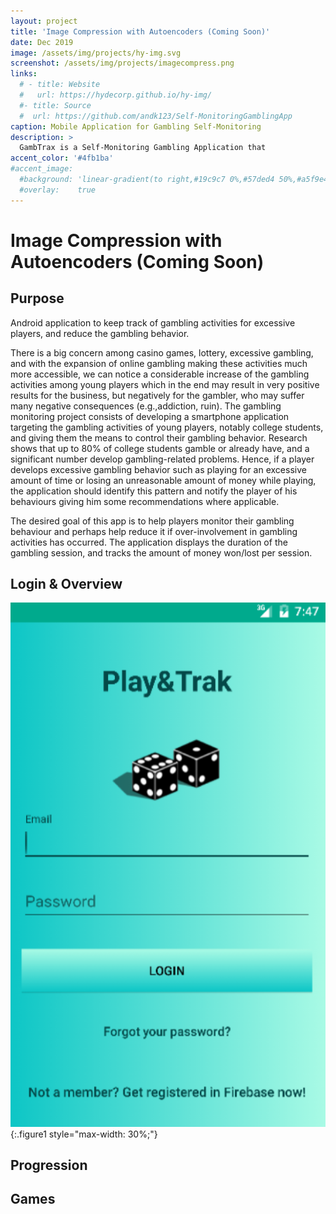 ```yaml
---
layout: project
title: 'Image Compression with Autoencoders (Coming Soon)'
date: Dec 2019
image: /assets/img/projects/hy-img.svg
screenshot: /assets/img/projects/imagecompress.png
links:
  # - title: Website
  #   url: https://hydecorp.github.io/hy-img/
  #- title: Source
  #  url: https://github.com/andk123/Self-MonitoringGamblingApp
caption: Mobile Application for Gambling Self-Monitoring
description: >
  GambTrax is a Self-Monitoring Gambling Application that 
accent_color: '#4fb1ba'
#accent_image:
  #background: 'linear-gradient(to right,#19c9c7 0%,#57ded4 50%,#a5f9e4 100%)'
  #overlay:    true
---
```


# Image Compression with Autoencoders (Coming Soon)

## Purpose

Android application to keep track of gambling activities for excessive players, and reduce the gambling behavior.

There is a big concern among casino games, lottery, excessive gambling, and with the expansion of online gambling making these activities much more accessible, we can notice a considerable increase of the gambling activities among young players which in the end may result in very positive results for the business, but negatively for the gambler, who may suffer many negative consequences (e.g.,addiction, ruin). The gambling monitoring project consists of developing a smartphone application targeting the gambling activities of young players, notably college students, and giving them the means to control their gambling behavior. Research shows that up to 80% of college students gamble or already have, and a significant number develop gambling-related problems. Hence, if a player develops excessive gambling behavior such as playing for an excessive amount of time or losing an unreasonable amount of money while playing, the application should identify this pattern and notify the player of his behaviours giving him some recommendations where applicable.

The desired goal of this app is to help players monitor their gambling behaviour and perhaps help reduce it if over-involvement in gambling activities has occurred. The application displays the duration of the gambling session, and tracks the amount of money won/lost per session.

## Login & Overview

![Login](/assets/img/screenshots/Login.png){:.figure1 style="max-width: 30%;"} 

## Progression

## Games
